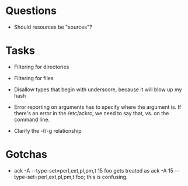 # Questions

* Should resources be "sources"?

# Tasks

* Filtering for directories

* Filtering for files

* Disallow types that begin with underscore, because it will blow up my hash

* Error reporting on arguments has to specify where the argument
is.  If there's an error in the /etc/ackrc, we need to say that,
vs. on the command line.

* Clarify the -f/-g relationship

# Gotchas

* ack -A --type-set=perl,ext,pl,pm,t 15 foo gets treated as ack -A 15 --type-set=perl,ext,pl,pm,t foo; this is confusing.
